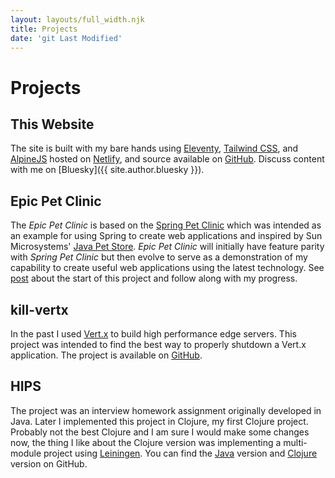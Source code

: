 ```yaml
---
layout: layouts/full_width.njk
title: Projects
date: 'git Last Modified'
---
```


# Projects

## This Website

The site is built with my bare hands using [Eleventy](https://www.11ty.dev), [Tailwind CSS](https://tailwindcss.com),
and [AlpineJS](https://alpinejs.dev) hosted on [Netlify](https://www.netlify.com), and source available on
[GitHub](https://github.com/skanjo/samer.kanjo.net). Discuss content with me on [Bluesky]({{ site.author.bluesky }}).

## Epic Pet Clinic

The *Epic Pet Clinic* is based on the [Spring Pet Clinic](https://github.com/skanjo/spring-petclinic) which was
intended as an example for using Spring to create web applications and inspired by Sun Microsystems'
[Java Pet Store](https://www.oracle.com/java/technologies/petstore-v1312.html). *Epic Pet Clinic* will initially have
feature parity with *Spring Pet Clinic* but then evolve to serve as a demonstration of my capability to create useful
web applications using the latest technology. See [post](/blog/epic-pet-clinic-start/) about the start of this project
and follow along with my progress.

## kill-vertx

In the past I used [Vert.x](https://vertx.io) to build high performance edge servers. This project was intended to find
the best way to properly shutdown a Vert.x application. The project is available on
[GitHub](https://github.com/skanjo/kill-vertx).

## HIPS

The project was an interview homework assignment originally developed in Java. Later I implemented this project in
Clojure, my first Clojure project. Probably not the best Clojure and I am sure I would make some changes now, the thing
I like about the Clojure version was implementing a multi-module project using [Leiningen](https://leiningen.org). You
can find the [Java](https://github.com/skanjo/hips-java) version and [Clojure](https://github.com/skanjo/hips-clj)
version on GitHub.
